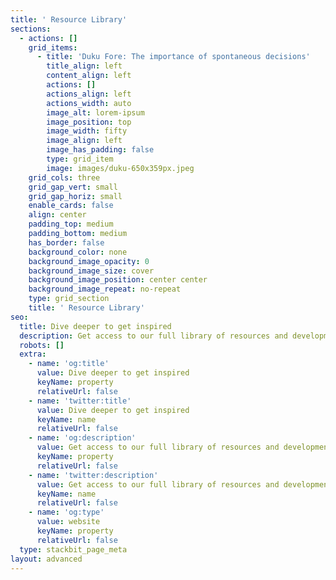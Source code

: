 ```yaml
---
title: ' Resource Library'
sections:
  - actions: []
    grid_items:
      - title: 'Duku Fore: The importance of spontaneous decisions'
        title_align: left
        content_align: left
        actions: []
        actions_align: left
        actions_width: auto
        image_alt: lorem-ipsum
        image_position: top
        image_width: fifty
        image_align: left
        image_has_padding: false
        type: grid_item
        image: images/duku-650x359px.jpeg
    grid_cols: three
    grid_gap_vert: small
    grid_gap_horiz: small
    enable_cards: false
    align: center
    padding_top: medium
    padding_bottom: medium
    has_border: false
    background_color: none
    background_image_opacity: 0
    background_image_size: cover
    background_image_position: center center
    background_image_repeat: no-repeat
    type: grid_section
    title: ' Resource Library'
seo:
  title: Dive deeper to get inspired
  description: Get access to our full library of resources and development activities
  robots: []
  extra:
    - name: 'og:title'
      value: Dive deeper to get inspired
      keyName: property
      relativeUrl: false
    - name: 'twitter:title'
      value: Dive deeper to get inspired
      keyName: name
      relativeUrl: false
    - name: 'og:description'
      value: Get access to our full library of resources and development activities
      keyName: property
      relativeUrl: false
    - name: 'twitter:description'
      value: Get access to our full library of resources and development activities
      keyName: name
      relativeUrl: false
    - name: 'og:type'
      value: website
      keyName: property
      relativeUrl: false
  type: stackbit_page_meta
layout: advanced
---
```

